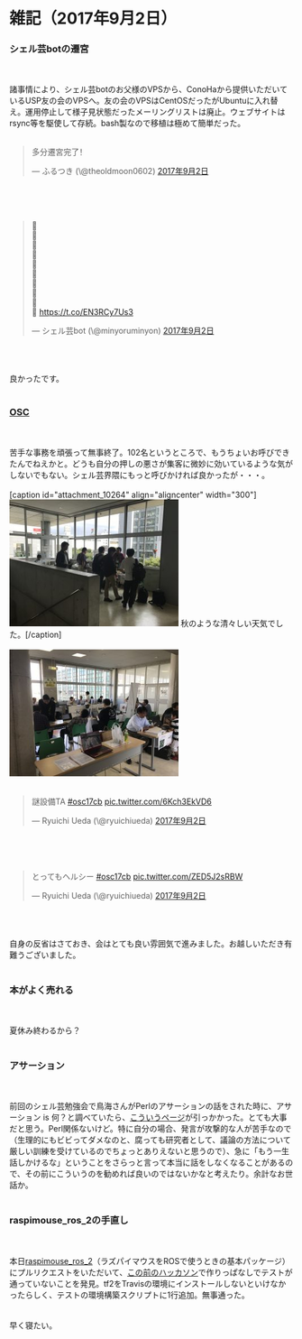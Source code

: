 # 雑記（2017年9月2日）
<h3>シェル芸botの遷宮</h3><br />
<br />
諸事情により、シェル芸botのお父様のVPSから、ConoHaから提供いただいているUSP友の会のVPSへ。友の会のVPSはCentOSだったがUbuntuに入れ替え。運用停止して様子見状態だったメーリングリストは廃止。ウェブサイトはrsync等を駆使して存続。bash製なので移植は極めて簡単だった。<br />
<br />
<blockquote class="twitter-tweet" data-lang="ja"><p lang="zh" dir="ltr">多分遷宮完了！</p>&mdash; ふるつき (\@theoldmoon0602) <a href="https://twitter.com/theoldmoon0602/status/903791744155779073">2017年9月2日</a></blockquote><br />
<script async src="//platform.twitter.com/widgets.js" charset="utf-8"></script><br />
<br />
<blockquote class="twitter-tweet" data-lang="ja"><p lang="und" dir="ltr">💩<br>💩<br>💩<br>💩<br>💩<br>💩<br>💩<br>💩<br>💩<br>💩 <a href="https://t.co/EN3RCy7Us3">https://t.co/EN3RCy7Us3</a></p>&mdash; シェル芸bot (\@minyoruminyon) <a href="https://twitter.com/minyoruminyon/status/903794375393767424">2017年9月2日</a></blockquote><br />
<script async src="//platform.twitter.com/widgets.js" charset="utf-8"></script><br />
<br />
良かったです。<br />
<br />
<h3><a href="https://www.ospn.jp/osc2017-chiba/">OSC</a></h3><br />
<br />
苦手な事務を頑張って無事終了。102名というところで、もうちょいお呼びできたんでねえかと。どうも自分の押しの悪さが集客に微妙に効いているような気がしないでもない。シェル芸界隈にもっと呼びかければ良かったが・・・。<br />
<br />
[caption id="attachment_10264" align="aligncenter" width="300"]<a href="IMG_8471.jpg"><img src="IMG_8471-300x225.jpg" alt="" width="300" height="225" class="size-medium wp-image-10264" /></a> 秋のような清々しい天気でした。[/caption]<br />
<br />
<a href="IMG_8479.jpg"><img src="IMG_8479-300x225.jpg" alt="" width="300" height="225" class="aligncenter size-medium wp-image-10267" /></a><br />
<br />
<blockquote class="twitter-tweet" data-lang="ja"><p lang="ja" dir="ltr">謎設備TA <a href="https://twitter.com/hashtag/osc17cb?src=hash">#osc17cb</a> <a href="https://t.co/6Kch3EkVD6">pic.twitter.com/6Kch3EkVD6</a></p>&mdash; Ryuichi Ueda (\@ryuichiueda) <a href="https://twitter.com/ryuichiueda/status/903888174568443904">2017年9月2日</a></blockquote><br />
<script async src="//platform.twitter.com/widgets.js" charset="utf-8"></script><br />
<br />
<blockquote class="twitter-tweet" data-lang="ja"><p lang="ja" dir="ltr">とってもヘルシー <a href="https://twitter.com/hashtag/osc17cb?src=hash">#osc17cb</a> <a href="https://t.co/ZED5J2sRBW">pic.twitter.com/ZED5J2sRBW</a></p>&mdash; Ryuichi Ueda (\@ryuichiueda) <a href="https://twitter.com/ryuichiueda/status/903911411390193665">2017年9月2日</a></blockquote><br />
<script async src="//platform.twitter.com/widgets.js" charset="utf-8"></script><br />
<br />
自身の反省はさておき、会はとても良い雰囲気で進みました。お越しいただき有難うございました。<br />
<br />
<h3>本がよく売れる</h3><br />
<br />
夏休み終わるから？<br />
<br />
<h3>アサーション</h3><br />
<br />
前回のシェル芸勉強会で鳥海さんがPerlのアサーションの話をされた時に、アサーション is 何？と調べていたら、<a href="https://www.direct-commu.com/colums/relation/relation_012_02_asa-shyon.html">こういうページ</a>が引っかかった。とても大事だと思う。Perl関係ないけど。特に自分の場合、発言が攻撃的な人が苦手なので（生理的にもビビってダメなのと、腐っても研究者として、議論の方法について厳しい訓練を受けているのでちょっとありえないと思うので）、急に「もう一生話しかけるな」ということをさらっと言って本当に話をしなくなることがあるので、その前にこういうのを勧めれば良いのではないかなと考えたり。余計なお世話か。<br />
<br />
<h3>raspimouse_ros_2の手直し</h3><br />
<br />
本日<a href="https://github.com/ryuichiueda/raspimouse_ros_2">raspimouse_ros_2</a>（ラズパイマウスをROSで使うときの基本パッケージ）にプルリクエストをいただいて、<a href="https://blog.ueda.tech/?p=10115">この前のハッカソン</a>で作りっぱなしでテストが通っていないことを発見。tf2をTravisの環境にインストールしないといけなかったらしく、テストの環境構築スクリプトに1行追加。無事通った。<br />
<br />
<br />
早く寝たい。
